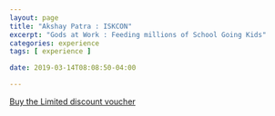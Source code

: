 ```yaml
---
layout: page
title: "Akshay Patra : ISKCON"
excerpt: "Gods at Work : Feeding millions of School Going Kids"
categories: experience
tags: [ experience ]

date: 2019-03-14T08:08:50-04:00

---
```



[Buy the Limited discount voucher](https://ti.to/the-hd-tour/hd-limited-edition-march)
